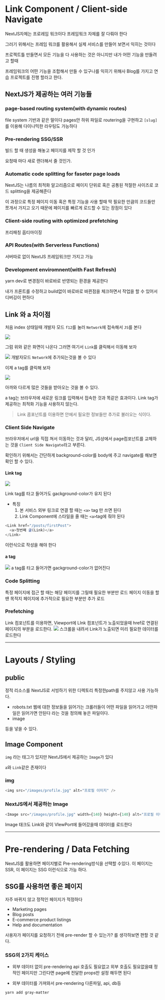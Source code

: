 # Link Component / Client-side Navigate

NextJS자체는 프로레임 워크이다 프레임워크 자체를 잘 다뤄야 한다

그러기 위해서는 프레임 워크를 활용해서 실제 서비스를 만들어 보면서 익히는 것이다

프로젝트틀 만들면서 모든 기능을 다 사용하는 것은 아니지만 내가 어떤 기능을 만들려고 할때

프레임워크의 어떤 기능을 조합해서 만들 수 있구나를 익히기 위해사 Blog를 가지고 연습 프로젝트를 진행 할라고 한다.

## NextJS가 제공하는 여러 기능들

### page-based routing system(with dynamic routes)

file system 기반과 같은 말이다 pages안 하위 파일로 routering을 구현하고
`[slug]`를 이용해 다이나믹한 라우팅도 가능하다

### Pre-rendering SSG/SSR

빌드 할 때 생성을 해놓고 페이지를 제작 할 것 인가

요청때 마다 새로 랜더해서 줄 것인가.

### Automatic code splitting for faseter page loads

NextJS는 나름의 최적화 알고리즘으로 페이지 단위로 혹은 공통된 적절한 사이즈로 코드 splitting을 제공해준다

이 과정으로 특정 페이지 이동 혹은 특정 기능을 사용 할때 딱 필요한 만큼의 코드들만 쪼개서 가지고 오기 때문에 페이지를 빠르게 로드할 수 있는 장점이 있다

### Client-side routing with optimized prefetching

프리패칭 옵티마이징

### API Routes(with Serverless Functions)

서버따로 없이 NextJS 프레임워크만 가지고 가능

### Development enviromnent(with Fast Refresh)

yarn dev로 변경점이 바로바로 반영되는 환경을 제공한다

내가 프론트를 수정하고 build없이 바로바로 바뀐점을 체크하면서 작업을 할 수 있어서 디버깅이 편하다

## Link 와 a 차이점

처음 index 상태일때 개발자 모드 `f12`를 눌러 `Network`에 접속해서 `JS`를 본다

![](https://velog.velcdn.com/images/itkdgus489/post/8bc199b5-c962-470f-89e7-5908331efd5c/image.png)

그럼 위와 같은 화면이 나온다 그러면 여기서 `Link`를 클릭해서 이동해 보자

![](https://velog.velcdn.com/images/itkdgus489/post/5fd4a173-dee0-4d2e-abd1-bded0d170234/image.gif)
개발자모드 `Network`에 추가되는것을 볼 수 있다

이제 a tag를 클릭해 보자

![](https://velog.velcdn.com/images/itkdgus489/post/7cee0503-788b-4993-a740-a72b13746f9d/image.gif)

아까와 다르게 많은 것들을 받아오는 것을 볼 수 있다.

a tag는 브라우저에 새로운 링크를 입력해서 접속한 것과 똑같은 효과이다. Link tag가 제공하는 최적화 기능을 사용하지 않는다.

> Link 콤포넌트를 이용하면 안에서 필요한 정보들만 추가로 불러오는 식이다.

### Client Side Navigate

브라우저에서 url을 직접 쳐서 이동하는 것과 달리, JS상에서 page컴포넌트를 교체하는 것을 `Client Side Navigate`라고 부른다.

확인하기 위해서는 간단하게 background-color를 body에 주고 navigate를 해보면 확인 할 수 있다.

#### Link tag

![](https://velog.velcdn.com/images/itkdgus489/post/122dd893-a96f-4d39-8dbc-98a1af0aaf7e/image.gif)

Link tag를 타고 들어가도 gackground-color가 유지 된다

- 특징
  1. 본 서비스 외부 링크로 연결 할 때는 `<a>` tag 만 쓰면 된다
  2. Link Component에 스타일을 줄 때는 `<a>`tag에 줘야 된다

```javascript
<Link href="/posts/firstPost">
  <a>첫번째 글(Link)</a>
</Link>
```

이런식으로 작성을 해야 한다

#### a tag

![](https://velog.velcdn.com/images/itkdgus489/post/889507ae-7398-417d-9456-fac407b661df/image.gif)
a tag를 타고 들어가면 gackground-color가 없어진다

### Code Splitting

특정 페이지에 접근 할 때는 해당 페이지를 그릴때 필요한 부분만 로드
페이지 이동을 할 떈 목적지 페이지에 추가적으로 필요한 부분만 추가 로드

### Prefetching

Link 컴포넌트를 이용하면, Viewport에 LInk 컴포넌트가 노출되었을때 href로 연결된 페이지의 부분을 로드한다.
![](https://velog.velcdn.com/images/itkdgus489/post/01c38196-7160-43b2-a68d-df0a38a5b13c/image.gif)
스크롤을 내려서 Link가 노출되면 미리 필요한 데이터를 로드한다

---

# Layouts / Styling

## public

정적 리소스를 NextJS로 서빙하기 위한 디렉토리
특정한path를 주지않고 사용 가능하다.

- robots.txt
  웹에 대한 정보들을 읽어가는 크롤러들이 어떤 파일을 읽어가고 어떤파일은 읽어가면 안된다 라는 것을 정의해 놓은 파일이다.
- image

등을 넣을 수 있다.

## Image Component

`img` 라는 태그가 있지만 NextJS에서 제공하는 `Image`가 있다

`a`와 `Link`같은 존재이다

### img

```javascript
<img src="/images/profile.jpg" alt="프로필 이미지" />
```

### NextJS에서 제공하는 Image

```javascript
<Image src="/images/profile.jpg" width={140} height={140} alt="프로필 이미지" />
```

Image 태크도 Link와 같이 VIewPort에 들어갔을때 데이터를 로드한다

---

# Pre-rendering / Data Fetching

NextJS를 활용하면 페이지별로 Pre-rendering방식을 선택할 수있다.
이 페이지는 SSR, 이 페이지는 SSG 이런식으로 가능 하다.

## SSG를 사용하면 좋은 페이지

자주 바뀌지 않고 정적인 페이지가 적정하다

- Marketing pages
- Blog posts
- E-commerce product listings
- Help and documentation

사용자가 페이지를 요청하기 전에 pre-render 할 수 있는가? 를 생각하보면 편할 것 같다.

### SSG의 2가지 케이스

- 외부 데이터 없이 pre-rendering
  api 호출도 필요없고 외부 호출도 필요없을떄 정적인 페이지만 그린다면 page에 전달한 props만 설정 해두면 된다

- 외부 데이터를 가져와서 pre-rendering
  다른파일, api, db등

```bash
yarn add gray-matter
```
